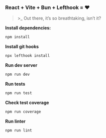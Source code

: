 ### React + Vite + Bun + Lefthook = ❤️

> \>_ Out there, it’s so breathtaking, isn’t it?

**Install dependencies:**  
```bash
npm install
```

**Install git hooks**
```bash
npx lefthook install
```

**Run dev server**
```bash
npm run dev
```

**Run tests**
```bash
npm run test
```

**Check test coverage**
```bash
npm run coverage
```

**Run linter**
```bash
npm run lint
```
